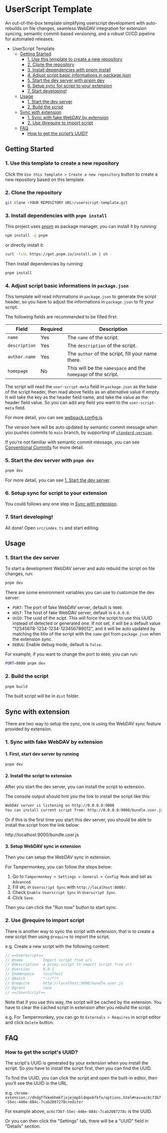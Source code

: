 # UserScript Template

An out-of-the-box template simplifying userscript development with auto-rebuilds
on file changes, seamless WebDAV integration for extension syncing, semantic
commit-based versioning, and a robust CI/CD pipeline for automated releases.

- UserScript Template
  - [Getting Started](#getting-started)
    - [1. Use this template to create a new repository](#1-use-this-template-to-create-a-new-repository)
    - [2. Clone the repository](#2-clone-the-repository)
    - [3. Install dependencies with pnpm install](#3-install-dependencies-with-pnpm-install)
    - [4. Adjust script basic informations in package.json](#4-adjust-script-basic-informations-in-packagejson)
    - [5. Start the dev server with pnpm dev](#5-start-the-dev-server-with-pnpm-dev)
    - [6. Setup sync for script to your extension](#6-setup-sync-for-script-to-your-extension)
    - [7. Start developing!](#7-start-developing)
  - [Usage](#usage)
    - [1. Start the dev server](#1-start-the-dev-server)
    - [2. Build the script](#2-build-the-script)
  - [Sync with extension](#sync-with-extension)
    - [1. Sync with fake WebDAV by extension](#1-sync-with-fake-webdav-by-extension)
    - [2. Use @require to import script](#2-use-require-to-import-script)
  - [FAQ](#faq)
    - [How to get the script’s UUID?](#how-to-get-the-scripts-uuid)

## Getting Started

### 1. Use this template to create a new repository

Click the `Use this template > Create a new repository` button to create a new
repository based on this template.

### 2. Clone the repository

```bash
git clone <YOUR REPOSITORY URL>/userscript-template.git
```

### 3. Install dependencies with `pnpm install`

This project uses [pnpm](https://pnpm.io/) as package manager, you can
install it by running:

```bash
npm install -g pnpm
```

or directly install it:

```bash
curl -fsSL https://get.pnpm.io/install.sh | sh -
```

Then install dependencies by running:

```bash
pnpm install
```

### 4. Adjust script basic informations in `package.json`

This template will read informations in `package.json` to generate the script
header, so you have to adjust the informations in `package.json` to fit your
script.

The following fields are recommended to be filled first:

| Field         | Required | Description                                                    |
| ------------- | -------- | -------------------------------------------------------------- |
| `name`        | Yes      | The `name` of the script.                                      |
| `description` | Yes      | The `description` of the script.                               |
| `author.name` | Yes      | The `author` of the script, fill your name there.              |
| `homepage`    | No       | This will be the `namespace` and the `homepage` of the script. |

The script will read the `user-script-meta` field in `package.json` as the base
of the script header, then read above fields as an alternative value if empty.
It will take the key as the header field name, and take the value as the header
field value. So you can add any field you want to the `user-script-meta` field.

For more detail, you can see [webpack.config.js](./webpack.config.js).

The version here will be auto updated by semantic commit message when you pushes
commits to `main` branch, by supporting of
[`standard-version`](https://github.com/conventional-changelog/standard-version).

If you're not familiar with semantic commit message, you can see [Conventional
Commits](https://www.conventionalcommits.org/) for more detail.

### 5. Start the dev server with `pnpm dev`

```bash
pnpm dev
```

For more detail, you can see [1. Start the dev server](#1-start-the-dev-server).

### 6. Setup sync for script to your extension

You could follows any one step in [Sync with extension](#sync-with-extension).

### 7. Start developing!

All done! Open `src/index.ts` and start editing.

## Usage

### 1. Start the dev server

To start a development WebDAV server and auto rebuild the script on file
changes, run:

```bash
pnpm dev
```

There are some environment variables you can use to customize the dev server:

- `PORT`: The port of fake WebDAV server, default is `9000`.
- `HOST`: The host of fake WebDAV server, default is `0.0.0.0`.
- `UUID`: The uuid of the scipt. This will force the script to use this UUID
  instead of detected or generated one. If not set, it will be a default value
  "12345678-1234-1234-123456789012", and it will be auto updated by matching the
  title of the script with the `name` got from `package.json` when the extension
  sync.
- `DEBUG`: Enable debug mode, default is `false`.

For example, if you want to change the port to `8080`, you can run:

```bash
PORT=8080 pnpm dev
```

### 2. Build the script

```bash
pnpm build
```

The built script will be in `dist` folder.

## Sync with extension

There are two way to setup the sync, one is using the WebDAV sync feature
provided by extension.

### 1. Sync with fake WebDAV by extension

#### 1. First, start dev server by running

```bash
pnpm dev
```

#### 2. Install the script to extension

After you start the dev server, you can install the script to extension.

The console output should hint you the link to install the script like this:

```bash
WebDAV server is listening on http://0.0.0.0:9000
You can install current script from: http://0.0.0.0:9000/bundle.user.js
```

Or if this is the first time you start this dev server, you should be able to
install the script from the link below:

http://localhost:9000/bundle.user.js

#### 3. Setup WebDAV sync in extension

Then you can setup the WebDAV sync in extension.

For Tampermonkey, you can follow the steps below:

1. Go to `Tampermonkey > Settings > General > Config Mode` and set as
   `Advanced`.
2. Fill `URL` in `Userscript Sync` with `http://localhost:8080/`.
3. Check `Enable Userscript Sync` in `Userscript Sync`.
4. Click `Save`.

Then you can click the "Run now" button to start sync.

### 2. Use @require to import script

There is another way to sync the script with extension, that is to create a new
script then using `@require` to import the script.

e.g. Create a new script with the following content:

```js
// ==UserScript==
// @name         Import script from url
// @description  A proxy script to import script from url
// @version      0.0.1
// @namespace    localhost
// @match        *://*/*
// @require      http://localhost:9000/bundle.user.js
// @grant        none
// ==/UserScript==
```

Note that if you use this way, the script will be cached by the extension. You
have to clear the cached script in extension after you rebuild the script.

e.g. For Tampermonkey, you can go to `Externals > Requires` in script editor and click `Delete` button.

## FAQ

### How to get the script's UUID?

The script's UUID is generated by your extension when you install the script. So
you have to install the script first, then you can find the UUID.

To find the UUID, you can click the script and open the built-in editor, then
you'll see the UUID in the URL.

e.g.
`chrome-extension://dhdgffkkebhmkfjojejmpbldmpobfkfo/options.html#nav=ac6c73b7-55ec-446e-884c-7cab2087278c+editor`

For example above, `ac6c73b7-55ec-446e-884c-7cab2087278c` is the UUID.

Or you can then click the "Settings" tab, there will be a "UUID" field in
"Details" section.
